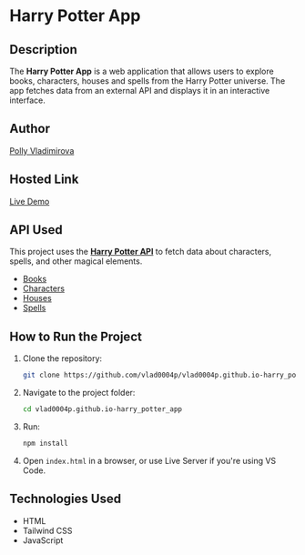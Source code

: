 # Harry Potter App

## Description
The **Harry Potter App** is a web application that allows users to explore books, characters, houses and spells from the Harry Potter universe. The app fetches data from an external API and displays it in an interactive interface.

## Author
[Polly Vladimirova](https://github.com/vlad0004p)

## Hosted Link
[Live Demo](https://vlad0004p.github.io/vlad0004p.github.io-harry_potter_app/books_index.html)

## API Used
This project uses the **[Harry Potter API](https://github.com/fedeperin/potterapi)** to fetch data about characters, spells, and other magical elements.

- [Books](https://potterapi-fedeperin.vercel.app/en/books)
- [Characters](https://potterapi-fedeperin.vercel.app/en/characters)
- [Houses](https://potterapi-fedeperin.vercel.app/en/houses)
- [Spells](https://potterapi-fedeperin.vercel.app/en/spells)

## How to Run the Project
1. Clone the repository:
   ```bash
   git clone https://github.com/vlad0004p/vlad0004p.github.io-harry_potter_app.git
   ```
2. Navigate to the project folder:
   ```bash
   cd vlad0004p.github.io-harry_potter_app
   ```
3. Run:
   ```bash
   npm install
   ```
4. Open `index.html` in a browser, or use Live Server if you're using VS Code.

## Technologies Used
- HTML
- Tailwind CSS
- JavaScript


